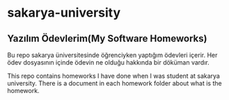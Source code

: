 # sakarya-university
## Yazılım Ödevlerim(My Software Homeworks)

Bu repo sakarya üniversitesinde öğrenciyken yaptığım ödevleri içerir.
Her ödev dosyasının içinde ödevin ne olduğu hakkında bir döküman vardır.

This repo contains homeworks I have done when I was student at sakarya university.
There is a document in each homework folder about what is the homework.
